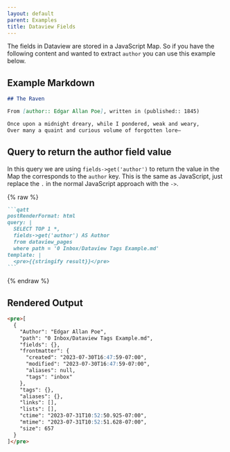 ```yaml
---
layout: default
parent: Examples
title: Dataview Fields
---
```


The fields in Dataview are stored in a JavaScript Map. So if you have the following content and wanted to extract `author` you can use this example below.

## Example Markdown

```markdown
## The Raven

From [author:: Edgar Allan Poe], written in (published:: 1845)

Once upon a midnight dreary, while I pondered, weak and weary,
Over many a quaint and curious volume of forgotten lore—
```

## Query to return the author field value

In this query we are using `fields->get('author')` to return the value in the Map the corresponds to the `author` key. This is the same as JavaScript, just replace the `.` in the normal JavaScript approach with the `->`.

{% raw %}

````markdown
```qatt
postRenderFormat: html
query: |
  SELECT TOP 1 *,
  fields->get('author') AS Author
  from dataview_pages
  where path = '0 Inbox/Dataview Tags Example.md'
template: |
  <pre>{{stringify result}}</pre>
```
````

{% endraw %}

## Rendered Output

```markdown
<pre>[
  {
    "Author": "Edgar Allan Poe",
    "path": "0 Inbox/Dataview Tags Example.md",
    "fields": {},
    "frontmatter": {
      "created": "2023-07-30T16:47:59-07:00",
      "modified": "2023-07-30T16:47:59-07:00",
      "aliases": null,
      "tags": "inbox"
    },
    "tags": {},
    "aliases": {},
    "links": [],
    "lists": [],
    "ctime": "2023-07-31T10:52:50.925-07:00",
    "mtime": "2023-07-31T10:52:51.628-07:00",
    "size": 657
  }
]</pre>
```
